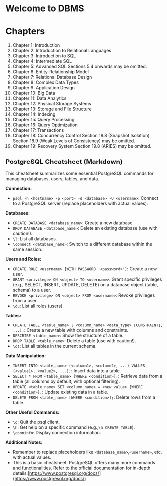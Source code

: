 # Welcome to DBMS

# **Chapters**

1. Chapter 1: Introduction
1. Chapter 2: Introduction to Relational Languages
1. Chapter 3: Introduction to SQL
1. Chapter 4: Intermediate SQL
1. Chapter 5: Advanced SQL
   Sections 5.4 onwards may be omitted.
1. Chapter 6: Entity-Relationship Model
1. Chapter 7: Relational Database Design
1. Chapter 8: Complex Data Types
1. Chapter 9: Application Design
1. Chapter 10: Big Data
1. Chapter 11: Data Analytics
1. Chapter 12: Physical Storage Systems
1. Chapter 13: Storage and File Structure
1. Chapter 14: Indexing
1. Chapter 15: Query Processing
1. Chapter 16: Query Optimization
1. Chapter 17: Transactions
1. Chapter 18: Concurrency Control
   Section 18.8 (Snapshot Isolation), Section 18.9 (Weak Levels of Consistency) may be omitted.
1. Chapter 19: Recovery System
   Section 19.8 (ARIES) may be omitted.

## PostgreSQL Cheatsheet (Markdown)

This cheatsheet summarizes some essential PostgreSQL commands for managing databases, users, tables, and data.

**Connection:**

- `psql -h <hostname> -p <port> -d <database> -U <username>`: Connect to a PostgreSQL server (replace placeholders with actual values).

**Databases:**

- `CREATE DATABASE <database_name>`: Create a new database.
- `DROP DATABASE <database_name>`: Delete an existing database (use with caution!).
- `\l`: List all databases.
- `\connect <database_name>`: Switch to a different database within the same session.

**Users and Roles:**

- `CREATE ROLE <username> [WITH PASSWORD '<password>']`: Create a new user.
- `GRANT <privilege> ON <object> TO <username>`: Grant specific privileges (e.g., SELECT, INSERT, UPDATE, DELETE) on a database object (table, schema) to a user.
- `REVOKE <privilege> ON <object> FROM <username>`: Revoke privileges from a user.
- `\du`: List all roles (users).

**Tables:**

- `CREATE TABLE <table_name> ( <column_name> <data_type> [CONSTRAINT], ...);`: Create a new table with columns and constraints.
- `DESCRIBE <table_name>`: Show the structure of a table.
- `DROP TABLE <table_name>`: Delete a table (use with caution!).
- `\dt`: List all tables in the current schema.

**Data Manipulation:**

- `INSERT INTO <table_name> (<column1>, <column2>, ...) VALUES (<value1>, <value2>, ...);`: Insert data into a table.
- `SELECT * FROM <table_name> [WHERE <condition>];`: Retrieve data from a table (all columns by default, with optional filtering).
- `UPDATE <table_name> SET <column_name> = <new_value> [WHERE <condition>];`: Update existing data in a table.
- `DELETE FROM <table_name> [WHERE <condition>];`: Delete rows from a table.

**Other Useful Commands:**

- `\q`: Quit the psql client.
- `\h`: Get help on a specific command (e.g.,`\h CREATE TABLE`).
- `\conninfo`: Display connection information.

**Additional Notes:**

- Remember to replace placeholders like `<database_name>`,`<username>`, etc. with actual values.
- This is a basic cheatsheet. PostgreSQL offers many more commands and functionalities. Refer to the official documentation for in-depth details:[https://www.postgresql.org/docs/](https://www.postgresql.org/docs/)
